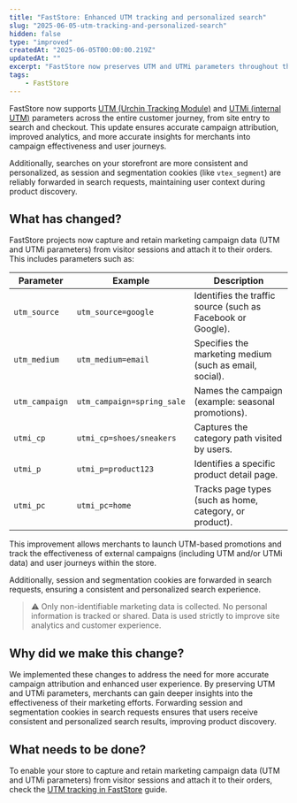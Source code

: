 ```yaml
---
title: "FastStore: Enhanced UTM tracking and personalized search"
slug: "2025-06-05-utm-tracking-and-personalized-search"
hidden: false
type: "improved"
createdAt: "2025-06-05T00:00:00.219Z"
updatedAt: ""
excerpt: "FastStore now preserves UTM and UTMi parameters throughout the customer journey, improving campaign attribution and analytics."
tags:
    - FastStore
---
```


FastStore now supports [UTM (Urchin Tracking Module)](https://help.vtex.com/en/tutorial/what-are-utm-source-utm-campaign-and-utm-medium--2wTz7QJ8KUG6skGAoAQuii) and [UTMi (internal UTM)](https://help.vtex.com/en/tutorial/what-are-the-internal-utms--5Pvo8ufYWs00AUeCCEY68a) parameters across the entire customer journey, from site entry to search and checkout. This update ensures accurate campaign attribution, improved analytics, and more accurate insights for merchants into campaign effectiveness and user journeys.

Additionally, searches on your storefront are more consistent and personalized, as session and segmentation cookies (like `vtex_segment`) are reliably forwarded in search requests, maintaining user context during product discovery.

## What has changed?

FastStore projects now capture and retain marketing campaign data (UTM and UTMi parameters) from visitor sessions and attach it to their orders. This includes parameters such as:

| Parameter      | Example                    | Description |
|----------------|----------------------------|-------------|
| `utm_source`   | `utm_source=google`        | Identifies the traffic source (such as Facebook or Google). |
| `utm_medium`   | `utm_medium=email`         | Specifies the marketing medium (such as email, social). |
| `utm_campaign` | `utm_campaign=spring_sale` | Names the campaign (example: seasonal promotions). |
| `utmi_cp`      | `utmi_cp=shoes/sneakers`   | Captures the category path visited by users. |
| `utmi_p`       | `utmi_p=product123`        | Identifies a specific product detail page. |
| `utmi_pc`      | `utmi_pc=home`             | Tracks page types (such as home, category, or product). |

This improvement allows merchants to launch UTM-based promotions and track the effectiveness of external campaigns (including UTM and/or UTMi data) and user journeys within the store.

Additionally, session and segmentation cookies are forwarded in search requests, ensuring a consistent and personalized search experience.

> ⚠️ Only non-identifiable marketing data is collected. No personal information is tracked or shared. Data is used strictly to improve site analytics and customer experience.

## Why did we make this change?

We implemented these changes to address the need for more accurate campaign attribution and enhanced user experience. By preserving UTM and UTMi parameters, merchants can gain deeper insights into the effectiveness of their marketing efforts. Forwarding session and segmentation cookies in search requests ensures that users receive consistent and personalized search results, improving product discovery.

## What needs to be done?

To enable your store to capture and retain marketing campaign data (UTM and UTMi parameters) from visitor sessions and attach it to their orders, check the [UTM tracking in FastStore](https://developers.vtex.com/docs/guides/faststore/seo-validating-utm-tracking-in-faststore) guide.
